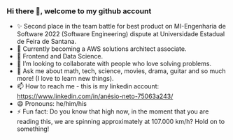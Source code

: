 ### Hi there 👋, welcome to my github account

<!--
**AnesioSousa/AnesioSousa** is a ✨ _special_ ✨ repository because its `README.md` (this file) appears on your GitHub profile.

Here are some ideas to get you started:
-->
- ✨ Second place in the team battle for best product on MI-Engenharia de Software 2022 (Software Engineering) dispute at Universidade Estadual de Feira de Santana.
- 🔭 Currently becoming a AWS solutions architect associate.
- 🌱 Frontend and Data Science.
- 👯 I’m looking to collaborate with people who love solving problems.
- 💬 Ask me about math, tech, science, movies, drama, guitar and so much more! (I love to learn new things).
- 📫 How to reach me - this is my linkedin account: https://www.linkedin.com/in/anésio-neto-75063a243/
- 😄 Pronouns: he/him/his
- ⚡ Fun fact: Do you know that high now, in the moment that you are reading this, we are spinning approximately at 107.000 km/h? Hold on to something!
